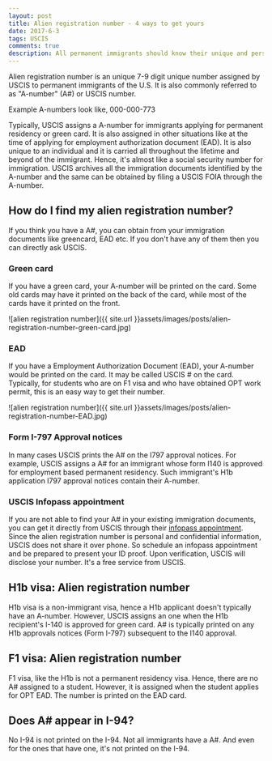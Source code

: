 ```yaml
---
layout: post
title: Alien registration number - 4 ways to get yours 
date: 2017-6-3
tags: USCIS
comments: true
description: All permanent immigrants should know their unique and personal Alien registration number. It can be easily obtained from one of these ways: Greencard, EAD, form I797 or directly ask USCIS.
---
```


Alien registration number is an unique 7-9 digit unique number assigned by USCIS to permanent immigrants of the U.S. It is also commonly referred to as "A-number" (A#) or USCIS number. 

Example A-numbers look like, 
000-000-773

Typically, USCIS assigns a A-number for immigrants applying for permanent residency or green card. It is also assigned in other situations like at the time of applying for employment authorization document (EAD). It is also unique to an individual and it is carried all throughout the lifetime and beyond of the immigrant. Hence, it's almost like a social security number for immigration. USCIS archives all the immigration documents identified by the A-number and the same can be obtained by filing a USCIS FOIA through the A-number. 

## How do I find my alien registration number?

If you think you have a A#, you can obtain from your immigration documents like greencard, EAD etc. If you don't have any of them then you can directly ask USCIS.

### Green card

If you have a green card, your A-number will be printed on the card. Some old cards may have it printed on the back of the card, while most of the cards have it printed on the front.

![alien registration number]({{ site.url }}assets/images/posts/alien-registration-number-green-card.jpg)

### EAD 
If you have a Employment Authorization Document (EAD), your A-number would be printed on the card. It may be called USCIS # on the card.
Typically, for students who are on F1 visa and who have obtained OPT work permit, this is an easy way to get their number.

![alien registration number]({{ site.url }}assets/images/posts/alien-registration-number-EAD.jpg)

### Form I-797 Approval notices

In many cases USCIS prints the A# on the I797 approval notices. For example, USCIS assigns a A# for an immigrant whose form I140 is approved for employment based permanent residency. Such immigrant's H1b application I797 approval notices contain their A-number.

### USCIS Infopass appointment

If you are not able to find your A# in your existing immigration documents, you can get it directly from USCIS through their [infopass appointment](https://my.uscis.gov/appointment). Since the alien registration number is personal and confidential information, USCIS does not share it over phone. So schedule an infopass appointment and be prepared to present your ID proof. Upon verification, USCIS will disclose your number. It's a free service from USCIS.

##  H1b visa: Alien registration number 

H1b visa is a non-immigrant visa, hence a H1b applicant doesn't typically have an A-number. However, USCIS assigns an
one when the H1b recipient's I-140 is approved for green card. A# is typically printed on any H1b approvals notices (Form I-797) subsequent to the I140 approval. 

## F1 visa: Alien registration number

F1 visa, like the H1b is not a permanent residency visa. Hence, there are no A# assigned to a student. However,
it is assigned when the student applies for OPT EAD. The number is printed on the EAD card.

## Does A# appear in I-94?
No I-94 is not printed on the I-94. Not all immigrants have a A#. And even for the ones that have one, it's not printed on the I-94.
